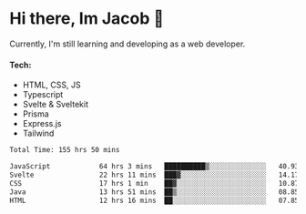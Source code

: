 # Hi there, Im Jacob 👋
Currently, I'm still learning and developing as a web developer.

#### Tech:
- HTML, CSS, JS
- Typescript
- Svelte & Sveltekit
- Prisma
- Express.js
- Tailwind

<!--START_SECTION:waka-->

```txt
Total Time: 155 hrs 50 mins

JavaScript            64 hrs 3 mins   ██████████▒░░░░░░░░░░░░░░   40.93 %
Svelte                22 hrs 11 mins  ███▓░░░░░░░░░░░░░░░░░░░░░   14.17 %
CSS                   17 hrs 1 min    ██▓░░░░░░░░░░░░░░░░░░░░░░   10.87 %
Java                  13 hrs 51 mins  ██▒░░░░░░░░░░░░░░░░░░░░░░   08.85 %
HTML                  12 hrs 16 mins  ██░░░░░░░░░░░░░░░░░░░░░░░   07.85 %
```

<!--END_SECTION:waka-->
